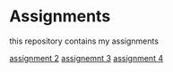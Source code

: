 # Assignments
this repository contains my assignments

[assignment 2](https://github.com/DPNenov/Assignments/blob/master/assignment2.ipynb)
[assignemnt 3](https://github.com/DPNenov/Assignments/blob/master/assignment3.ipynb)
[assignment 4](https://github.com/DPNenov/Assignments/blob/master/assignment4.ipynb)
